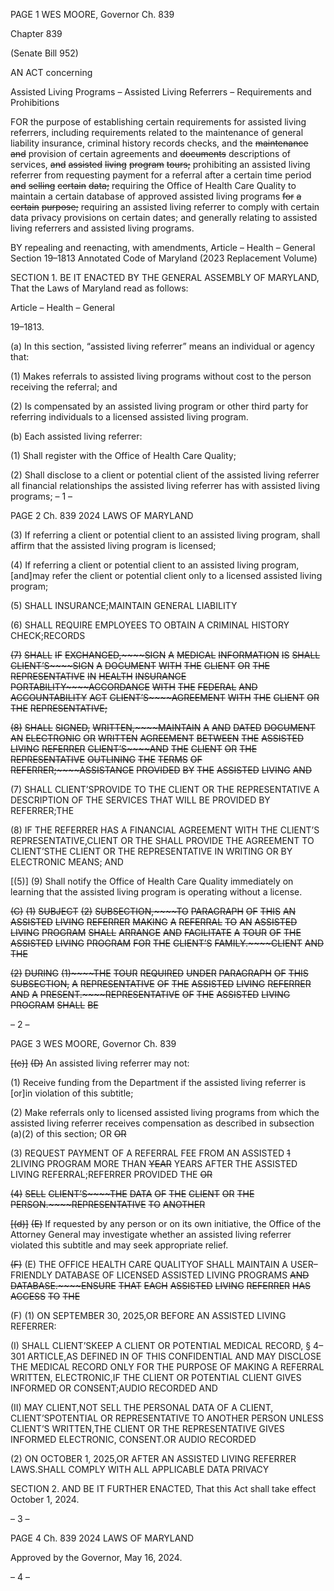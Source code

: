 PAGE 1
WES MOORE, Governor Ch. 839

Chapter 839

(Senate Bill 952)

AN ACT concerning

Assisted Living Programs – Assisted Living Referrers – Requirements and
Prohibitions

FOR the purpose of establishing certain requirements for assisted living referrers,
including requirements related to the maintenance of general liability insurance,
criminal history records checks, and the ~~maintenance~~ ~~and~~ provision of certain
agreements and ~~documents~~ descriptions of services, ~~and~~ ~~assisted~~ ~~living~~ ~~program~~
~~tours;~~ prohibiting an assisted living referrer from requesting payment for a referral
after a certain time period ~~and~~ ~~selling~~ ~~certain~~ ~~data;~~ requiring the Office of Health
Care Quality to maintain a certain database of approved assisted living programs
~~for~~ ~~a~~ ~~certain~~ ~~purpose;~~ requiring an assisted living referrer to comply with certain data
privacy provisions on certain dates; and generally relating to assisted living referrers
and assisted living programs.

BY repealing and reenacting, with amendments,
Article – Health – General
Section 19–1813
Annotated Code of Maryland
(2023 Replacement Volume)

SECTION 1. BE IT ENACTED BY THE GENERAL ASSEMBLY OF MARYLAND,
That the Laws of Maryland read as follows:

Article – Health – General

19–1813.

(a) In this section, “assisted living referrer” means an individual or agency that:

(1) Makes referrals to assisted living programs without cost to the person
receiving the referral; and

(2) Is compensated by an assisted living program or other third party for
referring individuals to a licensed assisted living program.

(b) Each assisted living referrer:

(1) Shall register with the Office of Health Care Quality;

(2) Shall disclose to a client or potential client of the assisted living referrer
all financial relationships the assisted living referrer has with assisted living programs;
– 1 –

PAGE 2
Ch. 839 2024 LAWS OF MARYLAND

(3) If referring a client or potential client to an assisted living program,
shall affirm that the assisted living program is licensed;

(4) If referring a client or potential client to an assisted living program,
[and]may refer the client or potential client only to a licensed assisted living program;

(5) SHALL INSURANCE;MAINTAIN GENERAL LIABILITY

(6) SHALL REQUIRE EMPLOYEES TO OBTAIN A CRIMINAL HISTORY
CHECK;RECORDS

~~(7)~~ ~~SHALL~~ ~~IF~~ ~~EXCHANGED,~~~~SIGN~~ ~~A~~ ~~MEDICAL~~ ~~INFORMATION~~ ~~IS~~ ~~SHALL~~
~~CLIENT’S~~~~SIGN~~ ~~A~~ ~~DOCUMENT~~ ~~WITH~~ ~~THE~~ ~~CLIENT~~ ~~OR~~ ~~THE~~ ~~REPRESENTATIVE~~ ~~IN~~
~~HEALTH~~ ~~INSURANCE~~ ~~PORTABILITY~~~~ACCORDANCE~~ ~~WITH~~ ~~THE~~ ~~FEDERAL~~ ~~AND~~
~~ACCOUNTABILITY~~ ~~ACT~~ ~~CLIENT’S~~~~AGREEMENT~~ ~~WITH~~ ~~THE~~ ~~CLIENT~~ ~~OR~~ ~~THE~~
~~REPRESENTATIVE;~~

~~(8)~~ ~~SHALL~~ ~~SIGNED,~~ ~~WRITTEN,~~~~MAINTAIN~~ ~~A~~ ~~AND~~ ~~DATED~~ ~~DOCUMENT~~ ~~AN~~
~~ELECTRONIC~~ ~~OR~~ ~~WRITTEN~~ ~~AGREEMENT~~ ~~BETWEEN~~ ~~THE~~ ~~ASSISTED~~ ~~LIVING~~ ~~REFERRER~~
~~CLIENT’S~~~~AND~~ ~~THE~~ ~~CLIENT~~ ~~OR~~ ~~THE~~ ~~REPRESENTATIVE~~ ~~OUTLINING~~ ~~THE~~ ~~TERMS~~ ~~OF~~
~~REFERRER;~~~~ASSISTANCE~~ ~~PROVIDED~~ ~~BY~~ ~~THE~~ ~~ASSISTED~~ ~~LIVING~~ ~~AND~~

(7) SHALL CLIENT’SPROVIDE TO THE CLIENT OR THE
REPRESENTATIVE A DESCRIPTION OF THE SERVICES THAT WILL BE PROVIDED BY
REFERRER;THE

(8) IF THE REFERRER HAS A FINANCIAL AGREEMENT WITH THE
CLIENT’S REPRESENTATIVE,CLIENT OR THE SHALL PROVIDE THE AGREEMENT TO
CLIENT’STHE CLIENT OR THE REPRESENTATIVE IN WRITING OR BY ELECTRONIC
MEANS; AND

[(5)] (9) Shall notify the Office of Health Care Quality immediately on
learning that the assisted living program is operating without a license.

~~(C)~~ ~~(1)~~ ~~SUBJECT~~ ~~(2)~~ ~~SUBSECTION,~~~~TO~~ ~~PARAGRAPH~~ ~~OF~~ ~~THIS~~ ~~AN~~ ~~ASSISTED~~
~~LIVING~~ ~~REFERRER~~ ~~MAKING~~ ~~A~~ ~~REFERRAL~~ ~~TO~~ ~~AN~~ ~~ASSISTED~~ ~~LIVING~~ ~~PROGRAM~~ ~~SHALL~~
~~ARRANGE~~ ~~AND~~ ~~FACILITATE~~ ~~A~~ ~~TOUR~~ ~~OF~~ ~~THE~~ ~~ASSISTED~~ ~~LIVING~~ ~~PROGRAM~~ ~~FOR~~ ~~THE~~
~~CLIENT’S~~ ~~FAMILY.~~~~CLIENT~~ ~~AND~~ ~~THE~~

~~(2)~~ ~~DURING~~ ~~(1)~~~~THE~~ ~~TOUR~~ ~~REQUIRED~~ ~~UNDER~~ ~~PARAGRAPH~~ ~~OF~~ ~~THIS~~
~~SUBSECTION,~~ ~~A~~ ~~REPRESENTATIVE~~ ~~OF~~ ~~THE~~ ~~ASSISTED~~ ~~LIVING~~ ~~REFERRER~~ ~~AND~~ ~~A~~
~~PRESENT.~~~~REPRESENTATIVE~~ ~~OF~~ ~~THE~~ ~~ASSISTED~~ ~~LIVING~~ ~~PROGRAM~~ ~~SHALL~~ ~~BE~~

– 2 –

PAGE 3
WES MOORE, Governor Ch. 839

~~[(c)]~~ ~~(D)~~ An assisted living referrer may not:

(1) Receive funding from the Department if the assisted living referrer is
[or]in violation of this subtitle;

(2) Make referrals only to licensed assisted living programs from which the
assisted living referrer receives compensation as described in subsection (a)(2) of this
section; OR ~~OR~~

(3) REQUEST PAYMENT OF A REFERRAL FEE FROM AN ASSISTED
~~1~~ 2LIVING PROGRAM MORE THAN ~~YEAR~~ YEARS AFTER THE ASSISTED LIVING
REFERRAL;REFERRER PROVIDED THE ~~OR~~

~~(4)~~ ~~SELL~~ ~~CLIENT’S~~~~THE~~ ~~DATA~~ ~~OF~~ ~~THE~~ ~~CLIENT~~ ~~OR~~ ~~THE~~
~~PERSON.~~~~REPRESENTATIVE~~ ~~TO~~ ~~ANOTHER~~

~~[(d)]~~ ~~(E)~~ If requested by any person or on its own initiative, the Office of the
Attorney General may investigate whether an assisted living referrer violated this subtitle
and may seek appropriate relief.

~~(F)~~ (E) THE OFFICE HEALTH CARE QUALITYOF SHALL MAINTAIN A
USER–FRIENDLY DATABASE OF LICENSED ASSISTED LIVING PROGRAMS ~~AND~~
~~DATABASE.~~~~ENSURE~~ ~~THAT~~ ~~EACH~~ ~~ASSISTED~~ ~~LIVING~~ ~~REFERRER~~ ~~HAS~~ ~~ACCESS~~ ~~TO~~ ~~THE~~

(F) (1) ON SEPTEMBER 30, 2025,OR BEFORE AN ASSISTED LIVING
REFERRER:

(I) SHALL CLIENT’SKEEP A CLIENT OR POTENTIAL MEDICAL
RECORD, § 4–301 ARTICLE,AS DEFINED IN OF THIS CONFIDENTIAL AND MAY
DISCLOSE THE MEDICAL RECORD ONLY FOR THE PURPOSE OF MAKING A REFERRAL
WRITTEN, ELECTRONIC,IF THE CLIENT OR POTENTIAL CLIENT GIVES INFORMED OR
CONSENT;AUDIO RECORDED AND

(II) MAY CLIENT,NOT SELL THE PERSONAL DATA OF A
CLIENT, CLIENT’SPOTENTIAL OR REPRESENTATIVE TO ANOTHER PERSON UNLESS
CLIENT’S WRITTEN,THE CLIENT OR THE REPRESENTATIVE GIVES INFORMED
ELECTRONIC, CONSENT.OR AUDIO RECORDED

(2) ON OCTOBER 1, 2025,OR AFTER AN ASSISTED LIVING REFERRER
LAWS.SHALL COMPLY WITH ALL APPLICABLE DATA PRIVACY

SECTION 2. AND BE IT FURTHER ENACTED, That this Act shall take effect
October 1, 2024.

– 3 –

PAGE 4
Ch. 839 2024 LAWS OF MARYLAND

Approved by the Governor, May 16, 2024.

– 4 –